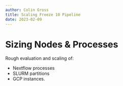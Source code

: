 ```yaml
---
author: Colin Gross
title: Scaling Freeze 10 Pipeline
date: 2023-02-09
---
```


# Sizing Nodes & Processes

Rough evaluation and scaling of:

  - Nextflow processes 
  - SLURM partitions
  - GCP instances.
